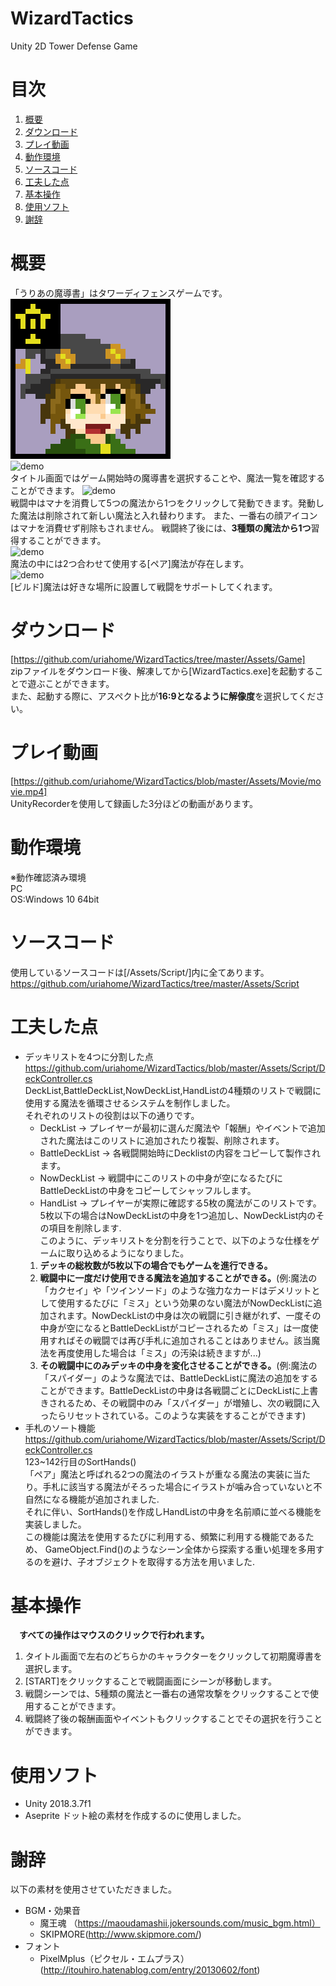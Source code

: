 # WizardTactics
Unity 2D Tower Defense Game  
# 目次  
1. [概要](#anchor1)  
2. [ダウンロード](#anchor2)
3. [プレイ動画](#anchor3)
4. [動作環境](#anchor4)
5. [ソースコード](#anchor5)
6. [工夫した点](#anchor6)
7. [基本操作](#anchor7)
8. [使用ソフト](#anchor8)
9. [謝辞](#anchor9)

<a id="anchor1"></a>
# 概要  
「うりあの魔導書」はタワーディフェンスゲームです。  
![demo](https://raw.githubusercontent.com/uriahome/WizardTactics/master/Assets/Sprite/UriaHead.png)  
![demo](https://raw.githubusercontent.com/uriahome/WizardTactics/master/Assets/GIF/Title.gif)  
タイトル画面ではゲーム開始時の魔導書を選択することや、魔法一覧を確認することができます。
![demo](https://raw.githubusercontent.com/uriahome/WizardTactics/master/Assets/GIF/Battle1.gif)  
戦闘中はマナを消費して5つの魔法から1つをクリックして発動できます。発動した魔法は削除されて新しい魔法と入れ替わります。
また、一番右の顔アイコンはマナを消費せず削除もされません。 
戦闘終了後には、**3種類の魔法から1つ**習得することができます。  
![demo](https://raw.githubusercontent.com/uriahome/WizardTactics/master/Assets/GIF/Battle2.gif)  
魔法の中には2つ合わせて使用する[ペア]魔法が存在します。  
![demo](https://raw.githubusercontent.com/uriahome/WizardTactics/master/Assets/GIF/Battle3.gif)  
[ビルド]魔法は好きな場所に設置して戦闘をサポートしてくれます。  
<a id="anchor2"></a>
# ダウンロード  
[https://github.com/uriahome/WizardTactics/tree/master/Assets/Game]  
zipファイルをダウンロード後、解凍してから[WizardTactics.exe]を起動することで遊ぶことができます。  
また、起動する際に、アスペクト比が**16:9となるように解像度**を選択してください。  
<a id="anchor3"></a>
# プレイ動画  
[https://github.com/uriahome/WizardTactics/blob/master/Assets/Movie/movie.mp4]  
UnityRecorderを使用して録画した3分ほどの動画があります。 
<a id="anchor4"></a>
# 動作環境  
※動作確認済み環境  
PC  
OS:Windows 10 64bit  
<a id="anchor5"></a>
# ソースコード  
使用しているソースコードは[/Assets/Script/]内に全てあります。  
https://github.com/uriahome/WizardTactics/tree/master/Assets/Script  
<a id="anchor6"></a>
# 工夫した点  
- デッキリストを4つに分割した点  
  https://github.com/uriahome/WizardTactics/blob/master/Assets/Script/DeckController.cs  
  DeckList,BattleDeckList,NowDeckList,HandListの4種類のリストで戦闘に使用する魔法を循環させるシステムを制作しました。  
  それぞれのリストの役割は以下の通りです。  
  * DeckList -> プレイヤーが最初に選んだ魔法や「報酬」やイベントで追加された魔法はこのリストに追加されたり複製、削除されます。  
  * BattleDeckList -> 各戦闘開始時にDecklistの内容をコピーして製作されます。  
  * NowDeckList -> 戦闘中にこのリストの中身が空になるたびにBattleDeckListの中身をコピーしてシャッフルします。
  * HandList -> プレイヤーが実際に確認する5枚の魔法がこのリストです。5枚以下の場合はNowDeckListの中身を1つ追加し、NowDeckList内のその項目を削除します.  
  このように、デッキリストを分割を行うことで、以下のような仕様をゲームに取り込めるようになりました。  
  1. **デッキの総枚数が5枚以下の場合でもゲームを進行できる。**  
  2. **戦闘中に一度だけ使用できる魔法を追加することができる。**(例:魔法の「カクセイ」や「ツインソード」のような強力なカードはデメリットとして使用するたびに「ミス」という効果のない魔法がNowDeckListに追加されます。NowDeckListの中身は次の戦闘に引き継がれず、一度その中身が空になるとBattleDeckListがコピーされるため「ミス」は一度使用すればその戦闘では再び手札に追加されることはありません。該当魔法を再度使用した場合は「ミス」の汚染は続きますが...)  
  3. **その戦闘中にのみデッキの中身を変化させることができる。**(例:魔法の「スパイダー」のような魔法では、BattleDeckListに魔法の追加をすることができます。BattleDeckListの中身は各戦闘ごとにDeckListに上書きされるため、その戦闘中のみ「スパイダー」が増殖し、次の戦闘に入ったらリセットされている。このような実装をすることができます)  
- 手札のソート機能  
    https://github.com/uriahome/WizardTactics/blob/master/Assets/Script/DeckController.cs  
    123~142行目のSortHands()  
    「ペア」魔法と呼ばれる2つの魔法のイラストが重なる魔法の実装に当たり。手札に該当する魔法がそろった場合にイラストが噛み合っていないと不自然になる機能が追加されました.  
    それに伴い、SortHands()を作成しHandListの中身を名前順に並べる機能を実装しました。  
    この機能は魔法を使用するたびに利用する、頻繁に利用する機能であるため、
    GameObject.Find()のようなシーン全体から探索する重い処理を多用するのを避け、子オブジェクトを取得する方法を用いました.  
<a id="anchor7"></a>
# 基本操作  
　**すべての操作はマウスのクリックで行われます。**  
  1. タイトル画面で左右のどちらかのキャラクターをクリックして初期魔導書を選択します。  
  2. [START]をクリックすることで戦闘画面にシーンが移動します。  
  3. 戦闘シーンでは、5種類の魔法と一番右の通常攻撃をクリックすることで使用することができます。  
  4. 戦闘終了後の報酬画面やイベントもクリックすることでその選択を行うことができます。  
<a id="anchor8"></a>
# 使用ソフト 
* Unity 2018.3.7f1  
* Aseprite  ドット絵の素材を作成するのに使用しました。  
<a id="anchor9"></a>
# 謝辞  
以下の素材を使用させていただきました。  
- BGM・効果音
  * 魔王魂 （https://maoudamashii.jokersounds.com/music_bgm.html）
  * SKIPMORE(http://www.skipmore.com/)
- フォント
  * PixelMplus（ピクセル・エムプラス）(http://itouhiro.hatenablog.com/entry/20130602/font)

